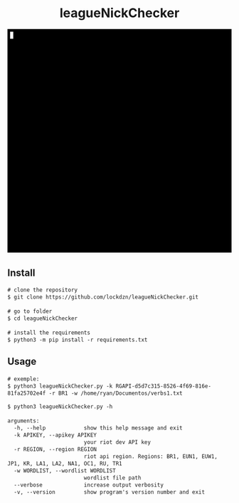 <p align=center>
	<h1 align=center>leagueNickChecker</h1>
	<p align=center>
		<a href="https://asciinema.org/a/481829" target="_blank">
			<img src=".github/demo.gif" />
		</a>
	</p>
</p>

## Install

```console
# clone the repository
$ git clone https://github.com/lockdzn/leagueNickChecker.git

# go to folder
$ cd leagueNickChecker

# install the requirements
$ python3 -m pip install -r requirements.txt
```

## Usage

```console
# exemple:
$ python3 leagueNickChecker.py -k RGAPI-d5d7c315-8526-4f69-816e-81fa25702e4f -r BR1 -w /home/ryan/Documentos/verbs1.txt
```

```console
$ python3 leagueNickChecker.py -h

arguments:
  -h, --help            show this help message and exit
  -k APIKEY, --apikey APIKEY
                        your riot dev API key
  -r REGION, --region REGION
                        riot api region. Regions: BR1, EUN1, EUW1, JP1, KR, LA1, LA2, NA1, OC1, RU, TR1
  -w WORDLIST, --wordlist WORDLIST
                        wordlist file path
  --verbose             increase output verbosity
  -v, --version         show program's version number and exit


```
